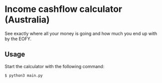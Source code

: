 # Income cashflow calculator (Australia)
See exactly where all your money is going and how much you end up with by the EOFY.

## Usage
Start the calculator with the following command:
```bash
$ python3 main.py
```